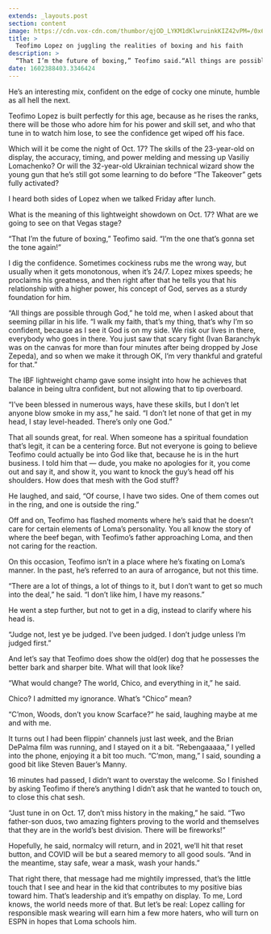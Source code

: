 ```yaml
--- 
extends: _layouts.post 
section: content 
image: https://cdn.vox-cdn.com/thumbor/qjOD_LYKM1dKlwruinkKIZ42vPM=/0x651:1970x1682/fit-in/1200x630/cdn.vox-cdn.com/uploads/chorus_asset/file/21950352/1079776642.jpg.jpg 
title: > 
  Teofimo Lopez on juggling the realities of boxing and his faith 
description: > 
  “That I’m the future of boxing,” Teofimo said.“All things are possible through God,” he told me, when I asked about that seeming pillar in his life.“I walk my faith, that’s my thing, that’s why I’m so confident, because as I see it God is on my side.But not everyone is going to believe Teofimo could actually be into God like that, because he is in the hurt business.I don’t judge unless I’m judged first.”And let’s say that Teofimo does show the old(er) dog that he possesses the better bark and sharper bite. 
date: 1602388403.3346424 
--- 
```

He’s an interesting mix, confident on the edge of cocky one minute, humble as all hell the next.

Teofimo Lopez is built perfectly for this age, because as he rises the ranks, there will be those who adore him for his power and skill set, and who that tune in to watch him lose, to see the confidence get wiped off his face.

Which will it be come the night of Oct. 17? The skills of the 23-year-old on display, the accuracy, timing, and power melding and messing up Vasiliy Lomachenko? Or will the 32-year-old Ukrainian technical wizard show the young gun that he’s still got some learning to do before “The Takeover” gets fully activated?

I heard both sides of Lopez when we talked Friday after lunch.

What is the meaning of this lightweight showdown on Oct. 17? What are we going to see on that Vegas stage?

“That I’m the future of boxing,” Teofimo said. “I’m the one that’s gonna set the tone again!”

I dig the confidence. Sometimes cockiness rubs me the wrong way, but usually when it gets monotonous, when it’s 24/7. Lopez mixes speeds; he proclaims his greatness, and then right after that he tells you that his relationship with a higher power, his concept of God, serves as a sturdy foundation for him.

“All things are possible through God,” he told me, when I asked about that seeming pillar in his life. “I walk my faith, that’s my thing, that’s why I’m so confident, because as I see it God is on my side. We risk our lives in there, everybody who goes in there. You just saw that scary fight (Ivan Baranchyk was on the canvas for more than four minutes after being dropped by Jose Zepeda), and so when we make it through OK, I’m very thankful and grateful for that.”

The IBF lightweight champ gave some insight into how he achieves that balance in being ultra confident, but not allowing that to tip overboard.

“I’ve been blessed in numerous ways, have these skills, but I don’t let anyone blow smoke in my ass,” he said. “I don’t let none of that get in my head, I stay level-headed. There’s only one God.”

That all sounds great, for real. When someone has a spiritual foundation that’s legit, it can be a centering force. But not everyone is going to believe Teofimo could actually be into God like that, because he is in the hurt business. I told him that — dude, you make no apologies for it, you come out and say it, and show it, you want to knock the guy’s head off his shoulders. How does that mesh with the God stuff?

He laughed, and said, “Of course, I have two sides. One of them comes out in the ring, and one is outside the ring.”

Off and on, Teofimo has flashed moments where he’s said that he doesn’t care for certain elements of Loma’s personality. You all know the story of where the beef began, with Teofimo’s father approaching Loma, and then not caring for the reaction.

On this occasion, Teofimo isn’t in a place where he’s fixating on Loma’s manner. In the past, he’s referred to an aura of arrogance, but not this time.

“There are a lot of things, a lot of things to it, but I don’t want to get so much into the deal,” he said. “I don’t like him, I have my reasons.”

He went a step further, but not to get in a dig, instead to clarify where his head is.

“Judge not, lest ye be judged. I’ve been judged. I don’t judge unless I’m judged first.”

And let’s say that Teofimo does show the old(er) dog that he possesses the better bark and sharper bite. What will that look like?

“What would change? The world, Chico, and everything in it,” he said.

Chico? I admitted my ignorance. What’s “Chico” mean?

“C’mon, Woods, don’t you know Scarface?” he said, laughing maybe at me and with me.

It turns out I had been flippin’ channels just last week, and the Brian DePalma film was running, and I stayed on it a bit. “Rebengaaaaa,” I yelled into the phone, enjoying it a bit too much. “C’mon, mang,” I said, sounding a good bit like Steven Bauer’s Manny.

16 minutes had passed, I didn’t want to overstay the welcome. So I finished by asking Teofimo if there’s anything I didn’t ask that he wanted to touch on, to close this chat sesh.

“Just tune in on Oct. 17, don’t miss history in the making,” he said. “Two father-son duos, two amazing fighters proving to the world and themselves that they are in the world’s best division. There will be fireworks!”

Hopefully, he said, normalcy will return, and in 2021, we’ll hit that reset button, and COVID will be but a seared memory to all good souls. “And in the meantime, stay safe, wear a mask, wash your hands.”

That right there, that message had me mightily impressed, that’s the little touch that I see and hear in the kid that contributes to my positive bias toward him. That’s leadership and it’s empathy on display. To me, Lord knows, the world needs more of that. But let’s be real: Lopez calling for responsible mask wearing will earn him a few more haters, who will turn on ESPN in hopes that Loma schools him.